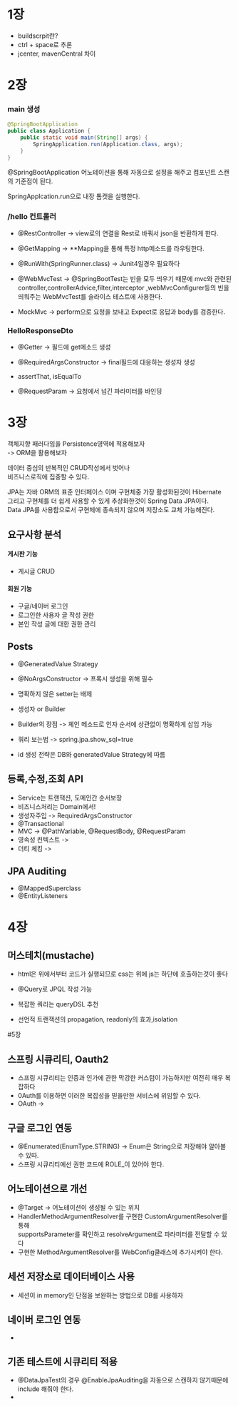 # 1장  

* buildscrpit란?  
* ctrl + space로 추론  
* jcenter, mavenCentral 차이  

# 2장

### main 생성
```java
@SpringBootApplication
public class Application {
    public static void main(String[] args) {
        SpringApplication.run(Application.class, args);
    }
}
```
@SpringBootApplication 어노테이션을 통해 
자동으로 설정을 해주고 컴포넌트 스캔의 기준점이 된다.

SpringApplcation.run으로 내장 톰캣을 실행한다.

### /hello 컨트롤러

* @RestController -> view로의 연결을 Rest로 바꿔서 json을 반환하게 한다.
* @GetMapping -> **Mapping을 통해 특정 http메소드를 라우팅한다.


* @RunWith(SpringRunner.class) -> Junit4일경우 필요하다  
* @WebMvcTest -> @SpringBootTest는 빈을 모두 띄우기 때문에 
  mvc와 관련된 controller,controllerAdvice,filter,interceptor
  ,webMvcConfigurer등의 빈을 띄워주는 WebMvcTest를 슬라이스 테스트에 사용한다.  
* MockMvc -> perform으로 요청을 보내고 Expect로 응답과 body를 검증한다.

### HelloResponseDto 

* @Getter -> 필드에 get메소드 생성
* @RequiredArgsConstructor -> final필드에 대응하는 생성자 생성  

* assertThat, isEqualTo  
* @RequestParam -> 요청에서 넘긴 파라미터를 바인딩  

# 3장  
객체지향 패러다임을 Persistence영역에 적용해보자  
-> ORM을 활용해보자  
  
데이터 중심의 반복적인 CRUD작성에서 벗어나  
비즈니스로직에 집중할 수 있다.  

JPA는 자바 ORM의 표준 인터페이스 이며 구현체중 가장 활성화된것이 Hibernate  
그리고 구현체를 더 쉽게 사용할 수 있게 추상화한것이 Spring Data JPA이다.  
Data JPA를 사용함으로서 구현체에 종속되지 않으며 저장소도 교체 가능해진다.  

## 요구사항 분석

#### 게시판 기능

* 게시글 CRUD

#### 회원 기능

* 구글/네이버 로그인
* 로그인한 사용자 글 작성 권한
* 본인 작성 글에 대한 권한 관리

## Posts  

* @GeneratedValue Strategy  
* @NoArgsConstructor -> 프록시 생성을 위해 필수  
* 명확하지 않은 setter는 배제
* 생성자 or Builder
* Builder의 장점 -> 체인 메소드로 인자 순서에 상관없이 명확하게 삽입 가능  

* 쿼리 보는법 -> spring.jpa.show_sql=true  
* id 생성 전략은 DB와 generatedValue Strategy에 따름  

## 등록,수정,조회 API  

* Service는 트랜잭션, 도메인간 순서보장  
* 비즈니스처리는 Domain에서!
* 생성자주입 -> RequiredArgsConstructor
* @Transactional  
* MVC -> @PathVariable, @RequestBody, @RequestParam  
* 영속성 컨텍스트 -> 
* 더티 체킹  -> 

## JPA Auditing  

* @MappedSuperclass  
* @EntityListeners  

# 4장  

## 머스테치(mustache)  

* html은 위에서부터 코드가 실행되므로 css는 위에 js는 하단에 호출하는것이 좋다

* @Query로 JPQL 작성 가능
* 복잡한 쿼리는 queryDSL 추천
* 선언적 트랜잭션의 propagation, readonly의 효과,isolation  

#5장  

## 스프링 시큐리티, Oauth2

* 스프링 시큐리티는 인증과 인가에 관한 막강한 커스텀이 가능하지만 여전히 매우 복잡하다  
* 0Auth를 이용하면 이러한 복잡성을 믿을만한 서비스에 위임할 수 있다.
* OAuth ->  

## 구글 로그인 연동  

* @Enumerated(EnumType.STRING) -> Enum은 String으로 저장해야 알아볼 수 있따.
* 스프링 시큐리티에선 권한 코드에 ROLE_이 있어야 한다.

## 어노테이션으로 개선

* @Target -> 어노테이션이 생성될 수 있는 위치
* HandlerMethodArgumentResolver를 구현한 CustomArgumentResolver를 통해  
supportsParameter를 확인하고 resolveArgument로 파라미터를 전달할 수 있다  
* 구현한 MethodArgumentResolver를 WebConfig클래스에 추가시켜야 한다.

## 세션 저장소로 데이터베이스 사용  

* 세션이 in memory인 단점을 보완하는 방법으로 DB를 사용하자  

## 네이버 로그인 연동  

* 

## 기존 테스트에 시큐리티 적용  

* @DataJpaTest의 경우 @EnableJpaAuditing을 자동으로 스캔하지 않기때문에 include 해줘야 한다.
* 
